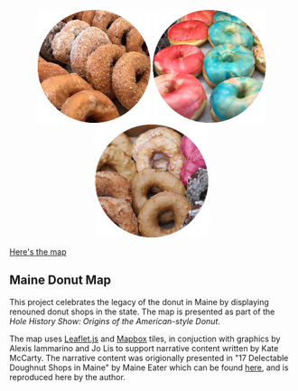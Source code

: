 
<p align="center">
  <img src="https://github.com/grahamjeffries/dnuts/blob/master/img/willow_icon.png?raw=true" height="200px"/>
  <img src="https://github.com/grahamjeffries/dnuts/blob/master/img/pret_icon.png?raw=true" height="200px"/>
  <img src="https://github.com/grahamjeffries/dnuts/blob/master/img/holy_icon.png?raw=true" height="200px"/>
</p>


[Here's the map](https://www.grahamrjeffries.com/dnuts)

## Maine Donut Map
This project celebrates the legacy of the donut in Maine by displaying renouned donut shops in the state. The map is presented as part of the *Hole History Show: Origins of the American-style Donut*.

The map uses [Leaflet.js](http://leafletjs.com/) and [Mapbox](www.mapbox.com) tiles, in conjuction with graphics by Alexis Iammarino and Jo Lis to support narrative content written by Kate McCarty. The narrative content was origionally presented in "17 Delectable Doughnut Shops in Maine" by Maine Eater which can be found [here](http://maine.eater.com/maps/best-donuts-maine-doughnuts), and is reproduced here by the author. 
